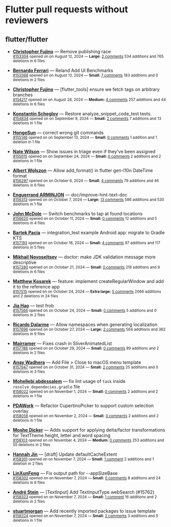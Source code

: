 # Flutter pull requests without reviewers

## flutter/flutter

* **[Christopher Fujino](https://github.com/christopherfujino)** &mdash; Remove publishing race<br />
  <sub>[#153304](https://github.com/flutter/flutter/pull/153304) opened on on August 12, 2024 &mdash; **Large:** [2 comments](https://github.com/flutter/flutter/pull/153304) 534 additions and 765 deletions in 6 files</sub><br />

* **[Bernardo Ferrari](https://github.com/bernaferrari)** &mdash; Reland Add UI Benchmarks<br />
  <sub>[#153368](https://github.com/flutter/flutter/pull/153368) opened on on August 13, 2024 &mdash; **Small:** [7 comments](https://github.com/flutter/flutter/pull/153368) 183 additions and 0 deletions in 2 files</sub><br />

* **[Christopher Fujino](https://github.com/christopherfujino)** &mdash; [flutter_tools] ensure we fetch tags on arbitrary branches<br />
  <sub>[#154217](https://github.com/flutter/flutter/pull/154217) opened on on August 28, 2024 &mdash; **Medium:** [4 comments](https://github.com/flutter/flutter/pull/154217) 257 additions and 44 deletions in 6 files</sub><br />

* **[Konstantin Scheglov](https://github.com/scheglov)** &mdash; Restore analyze_snippet_code_test tests.<br />
  <sub>[#154834](https://github.com/flutter/flutter/pull/154834) opened on on September 9, 2024 &mdash; **Small:** [2 comments](https://github.com/flutter/flutter/pull/154834) 7 additions and 13 deletions in 1 file</sub><br />

* **[HongeSun](https://github.com/hongeSunCoder)** &mdash; correct wrong git commands<br />
  <sub>[#155146](https://github.com/flutter/flutter/pull/155146) opened on on September 13, 2024 &mdash; **Small:** [0 comments](https://github.com/flutter/flutter/pull/155146) 1 addition and 1 deletion in 1 file</sub><br />

* **[Nate Wilson](https://github.com/nate-thegrate)** &mdash; Show issues in triage even if they've been assigned<br />
  <sub>[#155615](https://github.com/flutter/flutter/pull/155615) opened on on September 24, 2024 &mdash; **Small:** [0 comments](https://github.com/flutter/flutter/pull/155615) 2 additions and 2 deletions in 1 file</sub><br />

* **[Albert Wolszon](https://github.com/Albert221)** &mdash; Allow add_format() in flutter gen-l10n DateTime format<br />
  <sub>[#156297](https://github.com/flutter/flutter/pull/156297) opened on on October 6, 2024 &mdash; **Small:** [4 comments](https://github.com/flutter/flutter/pull/156297) 79 additions and 46 deletions in 6 files</sub><br />

* **[Enguerrand ARMINJON](https://github.com/EArminjon)** &mdash; doc/improve-hint-text-doc<br />
  <sub>[#156313](https://github.com/flutter/flutter/pull/156313) opened on on October 7, 2024 &mdash; **Large:** [13 comments](https://github.com/flutter/flutter/pull/156313) 586 additions and 530 deletions in 1 file</sub><br />

* **[John McDole](https://github.com/jtmcdole)** &mdash; Switch benchmarks to tap at found locations<br />
  <sub>[#156620](https://github.com/flutter/flutter/pull/156620) opened on on October 11, 2024 &mdash; **Small:** [0 comments](https://github.com/flutter/flutter/pull/156620) 12 additions and 5 deletions in 4 files</sub><br />

* **[Bartek Pacia](https://github.com/bartekpacia)** &mdash; integration_test example Android app: migrate to Gradle KTS<br />
  <sub>[#157193](https://github.com/flutter/flutter/pull/157193) opened on on October 18, 2024 &mdash; **Small:** [4 comments](https://github.com/flutter/flutter/pull/157193) 97 additions and 117 deletions in 5 files</sub><br />

* **[Mikhail Novoseltsev](https://github.com/Sameri11)** &mdash; doctor: make JDK validation message more descriptive<br />
  <sub>[#157280](https://github.com/flutter/flutter/pull/157280) opened on on October 21, 2024 &mdash; **Small:** [0 comments](https://github.com/flutter/flutter/pull/157280) 218 additions and 9 deletions in 6 files</sub><br />

* **[Matthew Kosarek](https://github.com/mattkae)** &mdash; feature: implement createRegularWindow and add it to the reference app<br />
  <sub>[#157515](https://github.com/flutter/flutter/pull/157515) opened on on October 24, 2024 &mdash; **Extra large:** [5 comments](https://github.com/flutter/flutter/pull/157515) 2066 additions and 2 deletions in 24 files</sub><br />

* **[Jia Hao](https://github.com/jiahaog)** &mdash; test frob<br />
  <sub>[#157566](https://github.com/flutter/flutter/pull/157566) opened on on October 24, 2024 &mdash; **Small:** [0 comments](https://github.com/flutter/flutter/pull/157566) 5 additions and 0 deletions in 2 files</sub><br />

* **[Ricardo Dalarme](https://github.com/ricardodalarme)** &mdash; Allow namespaces when generating localization<br />
  <sub>[#157696](https://github.com/flutter/flutter/pull/157696) opened on on October 27, 2024 &mdash; **Large:** [2 comments](https://github.com/flutter/flutter/pull/157696) 564 additions and 382 deletions in 9 files</sub><br />

* **[Mairramer](https://github.com/Mairramer)** &mdash; Fixes crash in SliverAnimatedList<br />
  <sub>[#157786](https://github.com/flutter/flutter/pull/157786) opened on on October 29, 2024 &mdash; **Small:** [0 comments](https://github.com/flutter/flutter/pull/157786) 99 additions and 2 deletions in 2 files</sub><br />

* **[Anay Wadhera](https://github.com/anayw2001)** &mdash; Add File > Close to macOS menu template<br />
  <sub>[#157947](https://github.com/flutter/flutter/pull/157947) opened on on October 31, 2024 &mdash; **Small:** [2 comments](https://github.com/flutter/flutter/pull/157947) 25 additions and 0 deletions in 3 files</sub><br />

* **[Mohellebi abdessalem](https://github.com/AbdeMohlbi)** &mdash; fix lint usage of `task` inside `resolve_dependecies.gradle` file<br />
  <sub>[#158022](https://github.com/flutter/flutter/pull/158022) opened on on November 1, 2024 &mdash; **Small:** [0 comments](https://github.com/flutter/flutter/pull/158022) 2 additions and 2 deletions in 1 file</sub><br />

* **[PDAWork](https://github.com/PDAWork)** &mdash; Refactor CupertinoPicker to support custom selection overlay<br />
  <sub>[#158056](https://github.com/flutter/flutter/pull/158056) opened on on November 2, 2024 &mdash; **Small:** [3 comments](https://github.com/flutter/flutter/pull/158056) 2 additions and 2 deletions in 1 file</sub><br />

* **[Moshe Dicker](https://github.com/dickermoshe)** &mdash; Adds support for applying delta/factor transformations for TextTheme height, letter and word spacing<br />
  <sub>[#158103](https://github.com/flutter/flutter/pull/158103) opened on on November 4, 2024 &mdash; **Medium:** [0 comments](https://github.com/flutter/flutter/pull/158103) 253 additions and 55 deletions in 2 files</sub><br />

* **[Hannah Jin](https://github.com/hannah-hyj)** &mdash; [draft] Update defaultCacheExtent<br />
  <sub>[#158301](https://github.com/flutter/flutter/pull/158301) opened on on November 7, 2024 &mdash; **Small:** [1 comment](https://github.com/flutter/flutter/pull/158301) 2 additions and 1 deletion in 2 files</sub><br />

* **[LinXunFeng](https://github.com/LinXunFeng)** &mdash; Fix output path for --appSizeBase<br />
  <sub>[#158302](https://github.com/flutter/flutter/pull/158302) opened on on November 7, 2024 &mdash; **Small:** [0 comments](https://github.com/flutter/flutter/pull/158302) 8 additions and 24 deletions in 6 files</sub><br />

* **[André Stein](https://github.com/stonemaster)** &mdash; [TextInput] Add TextInputType.webSearch (#15762)<br />
  <sub>[#158323](https://github.com/flutter/flutter/pull/158323) opened on on November 7, 2024 &mdash; **Small:** [1 comment](https://github.com/flutter/flutter/pull/158323) 16 additions and 2 deletions in 2 files</sub><br />

* **[stuartmorgan](https://github.com/stuartmorgan)** &mdash; Add recently imported packages to issue template<br />
  <sub>[#158324](https://github.com/flutter/flutter/pull/158324) opened on on November 7, 2024 &mdash; **Small:** [2 comments](https://github.com/flutter/flutter/pull/158324) 3 additions and 0 deletions in 1 file</sub><br />

